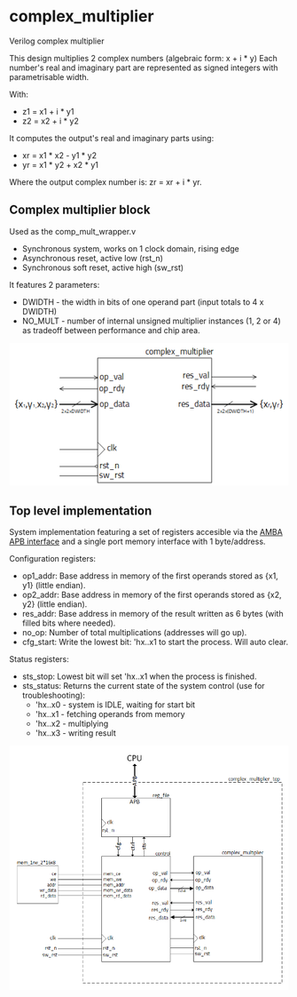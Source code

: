# complex_multiplier
Verilog complex multiplier

This design multiplies 2 complex numbers (algebraic form: x + i \* y)
Each number's real and imaginary part are represented as signed integers with parametrisable width.

With:
  - z1 = x1 + i \* y1
  - z2 = x2 + i \* y2

It computes the output's real and imaginary parts using: 
  - xr = x1 \* x2 - y1 \* y2
  - yr = x1 \* y2 + x2 \* y1

Where the output complex number is: zr = xr + i \* yr.

## Complex multiplier block 

Used as the comp_mult_wrapper.v

- Synchronous system, works on 1 clock domain, rising edge
- Asynchronous reset, active low (rst_n)
- Synchronous soft reset, active high (sw_rst)

It features 2 parameters:
  - DWIDTH - the width in bits of one operand part (input totals to 4 x DWIDTH)
  - NO_MULT - number of internal unsigned multiplier instances (1, 2 or 4) as tradeoff between performance and chip area. 

![complex_multiplier](./doc/diagrams/complex_multiplier.png)

## Top level implementation 

System implementation featuring a set of registers accesible via the [AMBA APB interface](https://developer.arm.com/documentation/ihi0024/c/Introduction/About-the-APB-protocol) and a single port memory interface with 1 byte/address.

Configuration registers:
  - op1_addr: Base address in memory of the first operands stored as {x1, y1} (little endian). 
  - op2_addr: Base address in memory of the first operands stored as {x2, y2} (little endian).
  - res_addr: Base address in memory of the result written as 6 bytes (with filled bits where needed).
  - no_op: Number of total multiplications (addresses will go up).
  - cfg_start: Write the lowest bit: 'hx..x1 to start the process. Will auto clear.

Status registers:
  - sts_stop: Lowest bit will set 'hx..x1 when the process is finished. 
  - sts_status: Returns the current state of the system control (use for troubleshooting):
    - 'hx..x0 - system is IDLE, waiting for start bit 
    - 'hx..x1 - fetching operands from memory  
    - 'hx..x2 - multiplying
    - 'hx..x3 - writing result

![complex_multiplier_top](./doc/diagrams/top_diagram.png)





